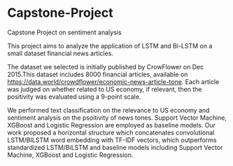 # Capstone-Project
Capstone Project on sentiment analysis

This project aims to analyze the application of LSTM and Bi-LSTM on a small dataset financial news articles.

The dataset we selected is initially published by CrowFlower on Dec 2015.This dataset includes 8000 financial articles, available on https://data.world/crowdflower/economic-news-article-tone. Each article was judged on whether related to US economy, if relevant, then the positivity was evaluated using a 9-point scale.

We performed text classification on the relevance to US economy and sentiment analysis on the psoitivity of news tones. Support Vector Machine, XGBoost and Logistic Regression are employed as baseline models.
Our work proposed a horizontal structure which concatenates convolutional LSTM/BILSTM word embedding with TF-IDF vectors, which outperforms standardized LSTM/BiLSTM and baseline models including Support Vector Machine, XGBoost and Logistic Regression.
